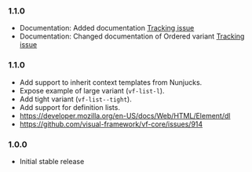 ### 1.1.0

* Documentation: Added documentation [Tracking issue](https://github.com/visual-framework/vf-core/issues/2011)
* Documentation: Changed documentation of Ordered variant [Tracking issue](https://github.com/visual-framework/vf-core/issues/2012)

### 1.1.0

* Add support to inherit context templates from Nunjucks.
* Expose example of large variant (`vf-list-l`).
* Add tight variant (`vf-list--tight`).
* Add support for definition lists.
* https://developer.mozilla.org/en-US/docs/Web/HTML/Element/dl
* https://github.com/visual-framework/vf-core/issues/914

### 1.0.0

* Initial stable release
